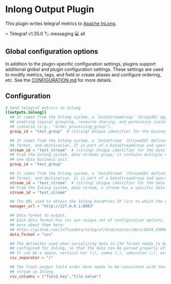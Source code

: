 # Inlong Output Plugin

This plugin writes telegraf metrics to
[Apache InLong](https://inlong.apache.org/docs/next/introduction).

⭐ Telegraf v1.35.0
🏷️ messaging
💻 all

## Global configuration options <!-- @/docs/includes/plugin_config.md -->

In addition to the plugin-specific configuration settings, plugins support
additional global and plugin configuration settings. These settings are used to
modify metrics, tags, and field or create aliases and configure ordering, etc.
See the [CONFIGURATION.md][CONFIGURATION.md] for more details.

[CONFIGURATION.md]: ../../../docs/CONFIGURATION.md#plugins

## Configuration

```toml @sample.conf
# Send telegraf metrics to Inlong
[[outputs.inlong]]
  ## It comes from the Inlong system, a `DataStreamGroup` (GroupID) aggregates multiple data streams into a business unit, 
  ## enabling logical grouping, resource sharing, and permission isolation. Each group represents a cohesive business 
  ## scenario (e.g., "order_processing_group").
  group_id = "test_group"  # (string) Unique identifier for the business unit

  ## It comes from the Inlong system, a `DataStream` (StreamID) defines a specific data pipeline with a unique source, 
  ## format, and destination. It is part of a DataStreamGroup and operates within its business context.
  stream_id = "test_stream"  # (string) Unique identifier for the data stream within its group
  ## From the Inlong system, data streams group, it contains multiple data streams, and one Group represents
  ## one data business unit.
  group_id = "test_group"

  ## It comes from the Inlong system, a `DataStream` (StreamID) defines a specific data pipeline with a unique source, 
  ## format, and destination. It is part of a DataStreamGroup and operates within its business context.
  stream_id = "test_stream"  # (string) Unique identifier for the data stream within its group
  ## From the Inlong system, data stream, a stream has a specific data source, data format and data sink.
  stream_id = "test_stream"

  ## The URL used to obtain the Inlong DataProxy IP list to which the data will be sent
  manager_url = "http://127.0.0.1:8083"

  ## Data format to output.
  ## Each data format has its own unique set of configuration options, read
  ## more about them here:
  ## https://github.com/influxdata/telegraf/blob/master/docs/DATA_FORMATS_OUTPUT.md
  data_format = "csv"

  ## The delimiter used when serializing data in CSV format needs to be consistent with the delimiter
  ## configured for Inlong, so that the data can be parsed properly after it reaches Inlong.
  ## It can be a space, vertical bar (|), comma (,), semicolon (;), asterisk (*), double quotes ("), etc.
  csv_separator = "|"

  ## The final output field order here needs to be consistent with the field order defined by the data
  ## stream in Inlong
  csv_columns = ["field.key","file.value"]
```
